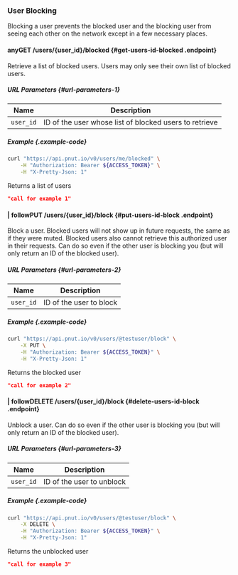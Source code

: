 ### User Blocking

Blocking a user prevents the blocked user and the blocking user from seeing each other on the network except in a few necessary places.


#### <span class="endpoint-meta"><i class="fas fa-lock"></i> any</span><span class="method method-get">GET</span> /users/<span class="call-param">{user_id}</span>/blocked [<i class="fas fa-paragraph"></i>](#get-users-id-blocked) {#get-users-id-blocked .endpoint}

Retrieve a list of blocked users. Users may only see their own list of blocked users.

##### URL Parameters [<i class="fas fa-paragraph"></i>](#url-parameters-1) {#url-parameters-1}

Name|Description
-|-
`user_id`|ID of the user whose list of blocked users to retrieve

##### Example {.example-code}

```bash
curl "https://api.pnut.io/v0/users/me/blocked" \
    -H "Authorization: Bearer ${ACCESS_TOKEN}" \
    -H "X-Pretty-Json: 1"
```

Returns a list of users

```json
"call for example 1"
```


#### <span class="endpoint-meta"><i class="fas fa-lock"></i> | <i class="fas fa-user"></i> follow</span><span class="method method-put">PUT</span> /users/<span class="call-param">{user_id}</span>/block [<i class="fas fa-paragraph"></i>](#put-users-id-block) {#put-users-id-block .endpoint}

Block a user. Blocked users will not show up in future requests, the same as if they were muted. Blocked users also cannot retrieve this authorized user in their requests. Can do so even if the other user is blocking you (but will only return an ID of the blocked user).

##### URL Parameters [<i class="fas fa-paragraph"></i>](#url-parameters-2) {#url-parameters-2}

Name|Description
-|-
`user_id`|ID of the user to block

##### Example {.example-code}

```bash
curl "https://api.pnut.io/v0/users/@testuser/block" \
    -X PUT \
    -H "Authorization: Bearer ${ACCESS_TOKEN}" \
    -H "X-Pretty-Json: 1"
```

Returns the blocked user

```json
"call for example 2"
```


#### <span class="endpoint-meta"><i class="fas fa-lock"></i> | <i class="fas fa-user"></i> follow</span><span class="method method-delete">DELETE</span> /users/<span class="call-param">{user_id}</span>/block [<i class="fas fa-paragraph"></i>](#delete-users-id-block) {#delete-users-id-block .endpoint}

Unblock a user. Can do so even if the other user is blocking you (but will only return an ID of the blocked user).

##### URL Parameters [<i class="fas fa-paragraph"></i>](#url-parameters-3) {#url-parameters-3}

Name|Description
-|-
`user_id`|ID of the user to unblock

##### Example {.example-code}

```bash
curl "https://api.pnut.io/v0/users/@testuser/block" \
    -X DELETE \
    -H "Authorization: Bearer ${ACCESS_TOKEN}" \
    -H "X-Pretty-Json: 1"
```

Returns the unblocked user

```json
"call for example 3"
```